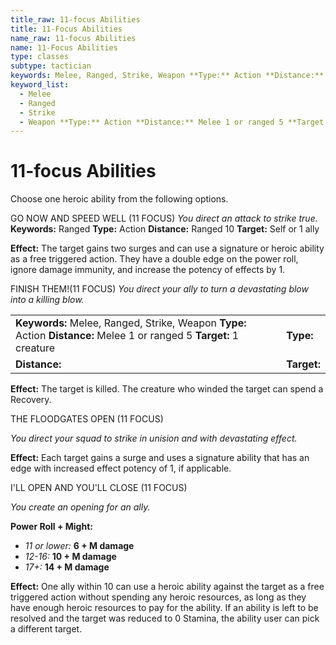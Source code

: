 ```yaml
---
title_raw: 11-focus Abilities
title: 11-Focus Abilities
name_raw: 11-focus Abilities
name: 11-Focus Abilities
type: classes
subtype: tactician
keywords: Melee, Ranged, Strike, Weapon **Type:** Action **Distance:** Melee 1 or ranged 5 **Target:** 1 creature
keyword_list:
  - Melee
  - Ranged
  - Strike
  - Weapon **Type:** Action **Distance:** Melee 1 or ranged 5 **Target:** 1 creature
---
```


# 11-focus Abilities

Choose one heroic ability from the following options.

GO NOW AND SPEED WELL (11 FOCUS) *You direct an attack to strike true.* **Keywords:** Ranged **Type:** Action **Distance:** Ranged 10 **Target:** Self or 1 ally

**Effect:** The target gains two surges and can use a signature or heroic ability as a free triggered action. They have a double edge on the power roll, ignore damage immunity, and increase the potency of effects by 1.

FINISH THEM!(11 FOCUS) *You direct your ally to turn a devastating blow into a killing blow.*

|                                                                                                                       |             |
| :-------------------------------------------------------------------------------------------------------------------- | :---------- |
| **Keywords:** Melee, Ranged, Strike, Weapon **Type:** Action **Distance:** Melee 1 or ranged 5 **Target:** 1 creature | **Type:**   |
| **Distance:**                                                                                                         | **Target:** |

**Effect:** The target is killed. The creature who winded the target can spend a Recovery.

THE FLOODGATES OPEN (11 FOCUS)

*You direct your squad to strike in unision and with devastating effect.*

**Effect:** Each target gains a surge and uses a signature ability that has an edge with increased effect potency of 1, if applicable.

I'LL OPEN AND YOU'LL CLOSE (11 FOCUS)

*You create an opening for an ally.*

**Power Roll + Might:**

- *11 or lower:* **6 + M damage**
- *12-16:* **10 + M damage**
- *17+:* **14 + M damage**

**Effect:** One ally within 10 can use a heroic ability against the target as a free triggered action without spending any heroic resources, as long as they have enough heroic resources to pay for the ability. If an ability is left to be resolved and the target was reduced to 0 Stamina, the ability user can pick a different target.

